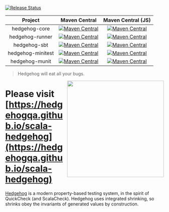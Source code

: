 [![Release Status](https://github.com/hedgehogqa/scala-hedgehog/workflows/Release/badge.svg)](https://github.com/hedgehogqa/scala-hedgehog/actions?workflow=Release)


| Project | Maven Central | Maven Central (JS) |  
|:-------:|:-------------:|:-------------:|
| hedgehog-core | [![Maven Central](https://maven-badges.herokuapp.com/maven-central/qa.hedgehog/hedgehog-core_2.13/badge.svg)](https://search.maven.org/artifact/qa.hedgehog/hedgehog-core_2.13) | [![Maven Central](https://maven-badges.herokuapp.com/maven-central/qa.hedgehog/hedgehog-core_sjs1_2.13/badge.svg)](https://search.maven.org/artifact/qa.hedgehog/hedgehog-core_sjs1_2.13) |
| hedgehog-runner | [![Maven Central](https://maven-badges.herokuapp.com/maven-central/qa.hedgehog/hedgehog-runner_2.13/badge.svg)](https://search.maven.org/artifact/qa.hedgehog/hedgehog-runner_2.13) | [![Maven Central](https://maven-badges.herokuapp.com/maven-central/qa.hedgehog/hedgehog-runner_sjs1_2.13/badge.svg)](https://search.maven.org/artifact/qa.hedgehog/hedgehog-runner_sjs1_2.13) |
| hedgehog-sbt | [![Maven Central](https://maven-badges.herokuapp.com/maven-central/qa.hedgehog/hedgehog-sbt_2.13/badge.svg)](https://search.maven.org/artifact/qa.hedgehog/hedgehog-sbt_2.13) | [![Maven Central](https://maven-badges.herokuapp.com/maven-central/qa.hedgehog/hedgehog-sbt_sjs1_2.13/badge.svg)](https://search.maven.org/artifact/qa.hedgehog/hedgehog-sbt_sjs1_2.13) |
| hedgehog-minitest | [![Maven Central](https://maven-badges.herokuapp.com/maven-central/qa.hedgehog/hedgehog-minitest_2.13/badge.svg)](https://search.maven.org/artifact/qa.hedgehog/hedgehog-minitest_2.13) | [![Maven Central](https://maven-badges.herokuapp.com/maven-central/qa.hedgehog/hedgehog-minitest_sjs1_2.13/badge.svg)](https://search.maven.org/artifact/qa.hedgehog/hedgehog-minitest_sjs1_2.13) |
|  hedgehog-munit   | [![Maven Central](https://maven-badges.herokuapp.com/maven-central/qa.hedgehog/hedgehog-munit_2.13/badge.svg)](https://search.maven.org/artifact/qa.hedgehog/hedgehog-munit_2.13) | [![Maven Central](https://maven-badges.herokuapp.com/maven-central/qa.hedgehog/hedgehog-munit_sjs1_2.13/badge.svg)](https://search.maven.org/artifact/qa.hedgehog/hedgehog-munit_sjs1_2.13) |

> Hedgehog will eat all your bugs.

<img src="https://github.com/hedgehogqa/haskell-hedgehog/raw/master/img/hedgehog-logo.png" width="307" align="right"/>

# Please visit [https://hedgehogqa.github.io/scala-hedgehog](https://hedgehogqa.github.io/scala-hedgehog)

[Hedgehog](http://hedgehog.qa/) is a modern property-based testing
system, in the spirit of QuickCheck (and ScalaCheck). Hedgehog uses integrated shrinking,
so shrinks obey the invariants of generated values by construction.
